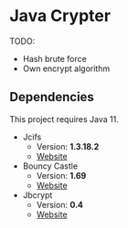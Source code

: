 # Java Crypter

TODO:
* Hash brute force
* Own encrypt algorithm	

## Dependencies
This project requires Java 11.
* Jcifs
   * Version: **1.3.18.2**
   * [Website](https://www.codelibs.org/)
* Bouncy Castle
   * Version: **1.69**
   * [Website](https://www.bouncycastle.org/)
* Jbcrypt
   * Version: **0.4**
   * [Website](https://www.mindrot.org/)
